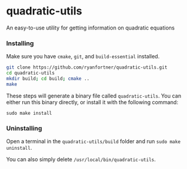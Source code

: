 # quadratic-utils
An easy-to-use utility for getting information on quadratic equations

### Installing
Make sure you have `cmake`, `git`, and `build-essential` installed.
```bash
git clone https://github.com/ryanfortner/quadratic-utils.git
cd quadratic-utils
mkdir build; cd build; cmake ..
make
```
These steps will generate a binary file called `quadratic-utils`. You can either run this binary directly, or install it with the following command:

```
sudo make install
```

### Uninstalling
Open a terminal in the `quadratic-utils/build` folder and run `sudo make uninstall`.

You can also simply delete `/usr/local/bin/quadratic-utils`.
